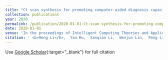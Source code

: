```yaml
---
title: "Ct scan synthesis for promoting computer-aided diagnosis capacity of covid-19"
collection: publications
year: 2020
permalink: /publication/2020-01-01-Ct-scan-synthesis-for-promoting-computer-aided-diagnosis-capacity-of-covid-19
date: 2020-01-01
venue: 'In the proceedings of Intelligent Computing Theories and Application: 16th International Conference, ICIC 2020, Bari, Italy, October 2--5, 2020, Proceedings, Part II 16'
citation: ' <b>Heng Li</b>,  Yan Hu,  Sanqian Li,  Wenjun Lin,  Peng Liu,  Risa Higashita,  Jiang Liu, &quot;Ct scan synthesis for promoting computer-aided diagnosis capacity of covid-19.&quot; In the proceedings of Intelligent Computing Theories and Application: 16th International Conference, ICIC 2020, Bari, Italy, October 2--5, 2020, Proceedings, Part II 16, 2020.'
---
```

Use [Google Scholar](https://scholar.google.com/scholar?q=Ct+scan+synthesis+for+promoting+computer+aided+diagnosis+capacity+of+covid+19){:target="_blank"} for full citation